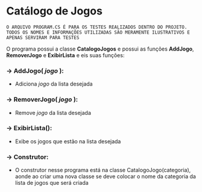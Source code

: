 # Catálogo de Jogos

```O ARQUIVO PROGRAM.CS É PARA OS TESTES REALIZADOS DENTRO DO PROJETO. TODOS OS NOMES E INFORMAÇÕES UTILIZADAS SÃO MERAMENTE ILUSTRATIVOS E APENAS SERVIRAM PARA TESTES```

O programa possui a classe **CatalogoJogos** e possui as funções **AddJogo**, **RemoverJogo** e **ExibirLista** e eis suas funções:

### -> AddJogo( *jogo* ):
- Adiciona *jogo* da lista desejada

### -> RemoverJogo( *jogo* ):
- Remove *jogo* da lista desejada

### -> ExibirLista():
- Exibe os jogos que estão na lista desejada

### -> Construtor:
- O construtor nesse programa está na classe CatalogoJogo(categoria), aonde ao criar uma nova classe se deve colocar o nome da categoria da lista de jogos que será criada


